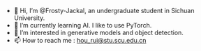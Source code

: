 - 👋 Hi, I’m @Frosty-Jackal, an undergraduate student in Sichuan University.
- 🌱 I’m currently learning AI. I like to use PyTorch.
- 👀 I’m interested in generative models and object detection.
- 📫 How to reach me : hou_rui@stu.scu.edu.cn
